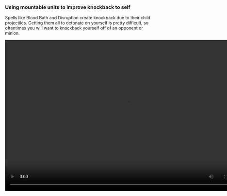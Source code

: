 ### Using mountable units to improve knockback to self


Spells like Blood Bath and Disruption create knockback due to their child projectiles. Getting them all to detonate on yourself is pretty difficult, so oftentimes you will want to knockback yourself off of an opponent or minion.


<video controls="true" width="800" height="500" ><source src="https://raw.githubusercontent.com/1IlIl/wikidata/main/tra_trsw2_stuff/MountKnockBackTrick.mp4"></video>
